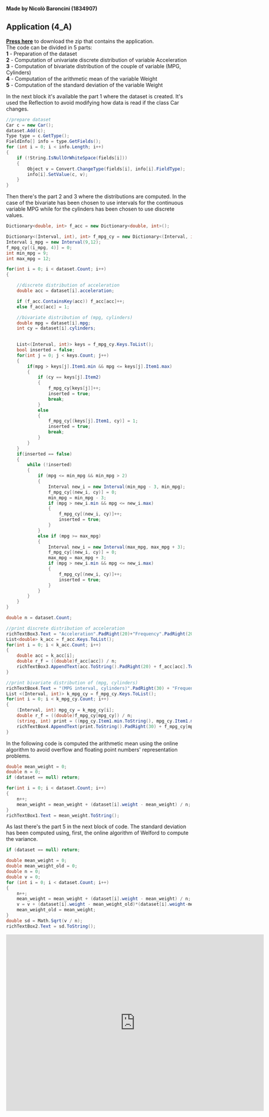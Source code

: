 **Made by Nicolò Baroncini (1834907)**
## Application (4_A)
**[Press here](https://drive.google.com/file/d/14K_52aYETingxanGLr95TXhTPsrYL1Zi/view?usp=sharing)** to download the zip that contains the application. \
The code can be divided in 5 parts: \
**1** - Preparation of the dataset \
**2** - Computation of univariate discrete distribution of variable Acceleration \
**3** - Computation of bivariate distribution of the couple of variable (MPG, Cylinders) \
**4** - Computation of the arithmetic mean of the variable Weight \
**5** - Computation of the standard deviation of the variable Weight 

In the next block it's available the part 1 where the dataset is created. It's used the Reflection to avoid modifying how data is read if the class Car changes. 
```C#
//prepare dataset
Car c = new Car();
dataset.Add(c);
Type type = c.GetType();
FieldInfo[] info = type.GetFields();
for (int i = 0; i < info.Length; i++)
{
    if (!String.IsNullOrWhiteSpace(fields[i]))
    {
        Object v = Convert.ChangeType(fields[i], info[i].FieldType);
        info[i].SetValue(c, v);
    }
}
```
Then there's the part 2 and 3 where the distributions are computed. In the case of the bivariate has been chosen to use intervals for the continuous variable MPG while for the cylinders has been chosen to use discrete values. 
```C#
Dictionary<double, int> f_acc = new Dictionary<double, int>();

Dictionary<(Interval, int), int> f_mpg_cy = new Dictionary<(Interval, int), int>();
Interval i_mpg = new Interval(9,12);
f_mpg_cy[(i_mpg, 4)] = 0;
int min_mpg = 9;
int max_mpg = 12;

for(int i = 0; i < dataset.Count; i++)
{

    //discrete distribution of acceleration
    double acc = dataset[i].acceleration;

    if (f_acc.ContainsKey(acc)) f_acc[acc]++;
    else f_acc[acc] = 1;

    //bivariate distribution of (mpg, cylinders)
    double mpg = dataset[i].mpg;
    int cy = dataset[i].cylinders;

    
    List<(Interval, int)> keys = f_mpg_cy.Keys.ToList();
    bool inserted = false;
    for(int j = 0; j < keys.Count; j++)
    {
        if(mpg > keys[j].Item1.min && mpg <= keys[j].Item1.max)
        {
            if (cy == keys[j].Item2)
            {
                f_mpg_cy[keys[j]]++;
                inserted = true;
                break;
            }
            else
            {
                f_mpg_cy[(keys[j].Item1, cy)] = 1;
                inserted = true;
                break;
            }
        }
    }
    if(inserted == false)
    {
        while (!inserted)
        {
            if (mpg <= min_mpg && min_mpg > 2)
            {
                Interval new_i = new Interval(min_mpg - 3, min_mpg);
                f_mpg_cy[(new_i, cy)] = 0;
                min_mpg = min_mpg - 3;
                if (mpg > new_i.min && mpg <= new_i.max)
                {
                    f_mpg_cy[(new_i, cy)]++;
                    inserted = true;
                }
            }
            else if (mpg >= max_mpg)
            {
                Interval new_i = new Interval(max_mpg, max_mpg + 3);
                f_mpg_cy[(new_i, cy)] = 0;
                max_mpg = max_mpg + 3;
                if (mpg > new_i.min && mpg <= new_i.max)
                {
                    f_mpg_cy[(new_i, cy)]++;
                    inserted = true;
                }
            }
        }
    }
}

double n = dataset.Count;

//print discrete distribution of acceleration
richTextBox3.Text = "Acceleration".PadRight(20)+"Frequency".PadRight(20)+"Relative frequency\n";
List<double> k_acc = f_acc.Keys.ToList();
for(int i = 0; i < k_acc.Count; i++)
{
    double acc = k_acc[i];
    double r_f = ((double)f_acc[acc]) / n;
    richTextBox3.AppendText(acc.ToString().PadRight(20) + f_acc[acc].ToString().PadRight(20) + (r_f*100).ToString() + "%\n");
}

//print bivariate distribution of (mpg, cylinders)
richTextBox4.Text = "(MPG interval, cylinders)".PadRight(30) + "Frequency".PadRight(20) + "Relative frequency\n";
List <(Interval, int)> k_mpg_cy = f_mpg_cy.Keys.ToList();
for(int i = 0; i < k_mpg_cy.Count; i++)
{
    (Interval, int) mpg_cy = k_mpg_cy[i];
    double r_f = ((double)f_mpg_cy[mpg_cy]) / n;
    (string, int) print = ((mpg_cy.Item1.min.ToString(), mpg_cy.Item1.max.ToString()).ToString(), mpg_cy.Item2);
    richTextBox4.AppendText(print.ToString().PadRight(30) + f_mpg_cy[mpg_cy].ToString().PadRight(20) + (r_f * 100).ToString() + "%\n");
}
```
In the following code is computed the arithmetic mean using the online algorithm to avoid overflow and floating point numbers' representation problems.
```C#
double mean_weight = 0;
double n = 0;
if (dataset == null) return;

for(int i = 0; i < dataset.Count; i++)
{
    n++;
    mean_weight = mean_weight + (dataset[i].weight - mean_weight) / n;
}
richTextBox1.Text = mean_weight.ToString();
```
As last there's the part 5 in the next block of code. The standard deviation has been computed using, first, the online algorithm of Welford to compute the variance.
```C#
if (dataset == null) return;

double mean_weight = 0;
double mean_weight_old = 0;
double n = 0;
double v = 0;
for (int i = 0; i < dataset.Count; i++)
{
    n++;
    mean_weight = mean_weight + (dataset[i].weight - mean_weight) / n;
    v = v + (dataset[i].weight - mean_weight_old)*(dataset[i].weight-mean_weight);
    mean_weight_old = mean_weight;
}
double sd = Math.Sqrt(v / n);
richTextBox2.Text = sd.ToString();
```

<iframe src="https://user-images.githubusercontent.com/78324346/137368020-ff38efea-bcd6-4cd8-93b9-a3d0b716c615.mp4" width="700" height="480" frameborder="0" allowfullscreen=""> </iframe>
